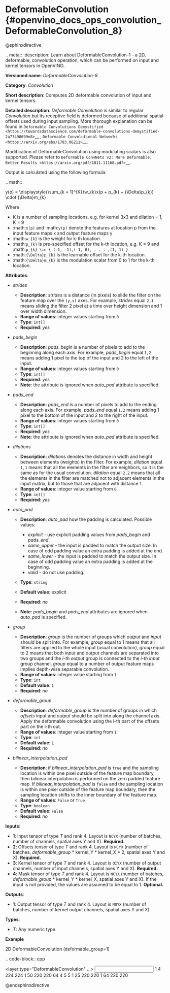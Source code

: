 # DeformableConvolution {#openvino_docs_ops_convolution_DeformableConvolution_8}

@sphinxdirective

.. meta::
  :description: Learn about DeformableConvolution-1 - a 2D, deformable, convolution operation, which 
                can be performed on input and kernel tensors in OpenVINO.

**Versioned name**: *DeformableConvolution-8*

**Category**: *Convolution*

**Short description**: Computes 2D deformable convolution of input and kernel tensors.

**Detailed description**: *Deformable Convolution* is similar to regular *Convolution* but its receptive field is deformed because of additional spatial offsets used during input sampling. More thorough explanation can be found in `Deformable Convolutions Demystified <https://towardsdatascience.com/deformable-convolutions-demystified-2a77498699e8>`__ , `Deformable Convolutional Networks <https://arxiv.org/abs/1703.06211>`__.

Modification of DeformableConvolution using modulating scalars is also supported. Please refer to `Deformable ConvNets v2: More Deformable, Better Results <https://arxiv.org/pdf/1811.11168.pdf>`__.

Output is calculated using the following formula:

.. math::
   
   y(p) = \displaystyle{\sum_{k = 1}^{K}}w_{k}x(p + p_{k} + {\Delta}p_{k}) \cdot {\Delta}m_{k}

Where

* K is a number of sampling locations, e.g. for kernel 3x3 and dilation = 1, K = 9
* :math:`x(p)` and :math:`y(p)` denote the features at location p from the input feature maps x and output feature maps y
* :math:`w_{k}` is the weight for k-th location.
* :math:`p_{k}` is pre-specified offset for the k-th location, e.g. K = 9 and :math:`p_{k} \in { (-1, -1),(-1, 0), . . . ,(1, 1) }`
* :math:`{\Delta}p_{k}` is the learnable offset for the k-th location.
* :math:`{\Delta}m_{k}` is the modulation scalar from 0 to 1 for the k-th location.

**Attributes**:

* *strides*

  * **Description**: *strides* is a distance (in pixels) to slide the filter on the feature map over the ``(y,x)`` axes. For example, *strides* equal ``2,1`` means sliding the filter 2 pixel at a time over height dimension and 1 over width dimension.
  * **Range of values**: integer values starting from ``0``
  * **Type**: ``int[]``
  * **Required**: *yes*

* *pads_begin*

  * **Description**: *pads_begin* is a number of pixels to add to the beginning along each axis. For example, *pads_begin* equal ``1,2`` means adding 1 pixel to the top of the input and 2 to the left of the input.
  * **Range of values**: integer values starting from ``0``
  * **Type**: ``int[]``
  * **Required**: *yes*
  * **Note**: the attribute is ignored when *auto_pad* attribute is specified.

* *pads_end*

  * **Description**: *pads_end* is a number of pixels to add to the ending along each axis. For example, *pads_end* equal ``1,2`` means adding 1 pixel to the bottom of the input and 2 to the right of the input.
  * **Range of values**: integer values starting from ``0``
  * **Type**: ``int[]``
  * **Required**: *yes*
  * **Note**: the attribute is ignored when *auto_pad* attribute is specified.

* *dilations*

  * **Description**: *dilations* denotes the distance in width and height between elements (weights) in the filter. For example, *dilation* equal ``1,1`` means that all the elements in the filter are neighbors, so it is the same as for the usual convolution. *dilation* equal ``2,2`` means that all the elements in the filter are matched not to adjacent elements in the input matrix, but to those that are adjacent with distance 1.
  * **Range of values**: integer value starting from ``0``
  * **Type**: ``int[]``
  * **Required**: *yes*

* *auto_pad*

  * **Description**: *auto_pad* how the padding is calculated. Possible values:
    
    * *explicit* - use explicit padding values from *pads_begin* and *pads_end*.
    * *same_upper* - the input is padded to match the output size. In case of odd padding value an extra padding is added at the end.
    * *same_lower* - the input is padded to match the output size. In case of odd padding value an extra padding is added at the beginning.
    * *valid* - do not use padding.
  * **Type**: ``string``
  * **Default value**: explicit
  * **Required**: *no*
  * **Note**: *pads_begin* and *pads_end* attributes are ignored when *auto_pad* is specified.


* *group*

  * **Description**: *group* is the number of groups which *output* and *input* should be split into. For example, *group* equal to 1 means that all filters are applied to the whole input (usual convolution), *group* equal to 2 means that both *input* and *output* channels are separated into two groups and the *i-th output* group is connected to the *i-th input* group channel. *group* equal to a number of output feature maps implies depth-wise separable convolution.
  * **Range of values**: integer value starting from ``1``
  * **Type**: ``int``
  * **Default value**: ``1``
  * **Required**: *no*

* *deformable_group*

  * **Description**: *deformable_group* is the number of groups in which *offsets* input and *output* should be split into along the channel axis. Apply the deformable convolution using the i-th part of the offsets part on the i-th out.
  * **Range of values**: integer value starting from ``1``
  * **Type**: ``int``
  * **Default value**: ``1``
  * **Required**: *no*

* *bilinear_interpolation_pad*

  * **Description**: if *bilinear_interpolation_pad* is ``true`` and the sampling location is within one pixel outside of the feature map boundary, then bilinear interpolation is performed on the zero padded feature map. If *bilinear_interpolation_pad* is ``false`` and the sampling location is within one pixel outside of the feature map boundary, then the sampling location shifts to the inner boundary of the feature map.
  * **Range of values**: ``False`` or ``True``
  * **Type**: ``boolean``
  * **Default value**: ``False``
  * **Required**: *no*

**Inputs**:

* **1**: Input tensor of type *T* and rank 4. Layout is ``NCYX`` (number of batches, number of channels, spatial axes Y and X). **Required.**
* **2**: Offsets tensor of type *T* and rank 4. Layout is ``NCYX`` (number of batches, *deformable_group* \* kernel_Y \* kernel_X \* 2, spatial axes Y and X). **Required.**
* **3**: Kernel tensor of type *T* and rank 4. Layout is ``OIYX`` (number of output channels, number of input channels, spatial axes Y and X). **Required.**
* **4**: Mask tensor of type *T* and rank 4. Layout is ``NCYX`` (number of batches, *deformable_group* \* kernel_Y \* kernel_X, spatial axes Y and X). If the input is not provided, the values are assumed to be equal to 1. **Optional.**


**Outputs**:

*  **1**: Output tensor of type *T* and rank 4. Layout is ``NOYX`` (number of batches, number of kernel output channels, spatial axes Y and X).

**Types**:

* *T*: Any numeric type.

**Example**

2D DeformableConvolution (deformable_group=1)

.. code-block:: cpp
   
   <layer type="DeformableConvolution" ...>
       <data dilations="1,1" pads_begin="0,0" pads_end="0,0" strides="1,1" auto_pad="explicit" group="1" deformable_group="1"/>
       <input>
           <port id="0">
               <dim>1</dim>
               <dim>4</dim>
               <dim>224</dim>
               <dim>224</dim>
           </port>
           <port id="1">
               <dim>1</dim>
               <dim>50</dim>
               <dim>220</dim>
               <dim>220</dim>
           </port>
           <port id="2">
               <dim>64</dim>
               <dim>4</dim>
               <dim>5</dim>
               <dim>5</dim>
           </port>
           <port id="3">
               <dim>1</dim>
               <dim>25</dim>
               <dim>220</dim>
               <dim>220</dim>
           </port>
       </input>
       <output>
           <port id="4" precision="FP32">
               <dim>1</dim>
               <dim>64</dim>
               <dim>220</dim>
               <dim>220</dim>
           </port>
       </output>
   </layer>

@endsphinxdirective
